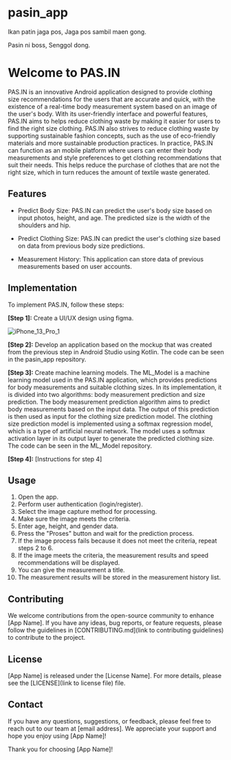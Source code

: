 # pasin_app
Ikan patin jaga pos,
Jaga pos sambil maen gong.

Pasin ni boss,
Senggol dong.

# **Welcome to PAS.IN**
PAS.IN is an innovative Android application designed to provide clothing size recommendations for the users that are accurate and quick, with the existence of a real-time body measurement system based on an image of the user's body. With its user-friendly interface and powerful features, PAS.IN aims to helps reduce clothing waste by making it easier for users to find the right size clothing. PAS.IN also strives to reduce clothing waste by supporting sustainable fashion concepts, such as the use of eco-friendly materials and more sustainable production practices. In practice, PAS.IN can function as an mobile platform where users can enter their body measurements and style preferences to get clothing recommendations that suit their needs. This helps reduce the purchase of clothes that are not the right size, which in turn reduces the amount of textile waste generated.

## Features
- Predict Body Size: PAS.IN can predict the user's body size based on input photos, height, and age. The predicted size is the width of the shoulders and hip.
  
- Predict Clothing Size: PAS.IN can predict the user's clothing size based on data from previous body size predictions.
  
- Measurement History: This application can store data of previous measurements based on user accounts.

## Implementation
To implement PAS.IN, follow these steps:

**[Step 1]:** Create a UI/UX design using figma.

![iPhone_13_Pro_1](https://github.com/C23-PS309/pasin_app/assets/81060784/c267ff24-3efd-4d49-bfc5-116e946ebcc3)

**[Step 2]:** Develop an application based on the mockup that was created from the previous step in Android Studio using Kotlin. The code can be seen in the pasin_app repository.

**[Step 3]:** 
Create machine learning models. The ML_Model is a machine learning model used in the PAS.IN application, which provides predictions for body measurements and suitable clothing sizes. In its implementation, it is divided into two algorithms: body measurement prediction and size prediction. The body measurement prediction algorithm aims to predict body measurements based on the input data. The output of this prediction is then used as input for the clothing size prediction model. The clothing size prediction model is implemented using a softmax regression model, which is a type of artificial neural network. The model uses a softmax activation layer in its output layer to generate the predicted clothing size. The code can be seen in the ML_Model repository.

**[Step 4]:** [Instructions for step 4]

## Usage
1. Open the app.
2. Perform user authentication (login/register).
3. Select the image capture method for processing.
4. Make sure the image meets the criteria.
5. Enter age, height, and gender data.
6. Press the "Proses" button and wait for the prediction process.
7. If the image process fails because it does not meet the criteria, repeat steps 2 to 6.
8. If the image meets the criteria, the measurement results and speed recommendations will be displayed.
9. You can give the measurement a title.
10. The measurement results will be stored in the measurement history list.

## Contributing
We welcome contributions from the open-source community to enhance [App Name]. If you have any ideas, bug reports, or feature requests, please follow the guidelines in [CONTRIBUTING.md](link to contributing guidelines) to contribute to the project.

## License
[App Name] is released under the [License Name]. For more details, please see the [LICENSE](link to license file) file.

## Contact
If you have any questions, suggestions, or feedback, please feel free to reach out to our team at [email address]. We appreciate your support and hope you enjoy using [App Name]!

Thank you for choosing [App Name]!
